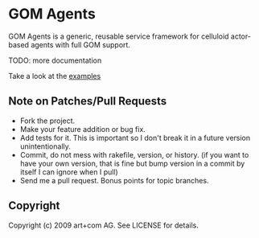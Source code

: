 # GOM Agents 

GOM Agents is a generic, reusable service framework for celluloid
actor-based agents with full GOM support.
   
TODO: more documentation

Take a look at the [examples](examples/README.md)

## Note on Patches/Pull Requests
 
 * Fork the project.
 * Make your feature addition or bug fix.
 * Add tests for it. This is important so I don't break it in a
   future version unintentionally.
 * Commit, do not mess with rakefile, version, or history.
   (if you want to have your own version, that is fine but
    bump version in a commit by itself I can ignore when I pull)
 * Send me a pull request. Bonus points for topic branches.

## Copyright

Copyright (c) 2009 art+com AG. See LICENSE for details.
